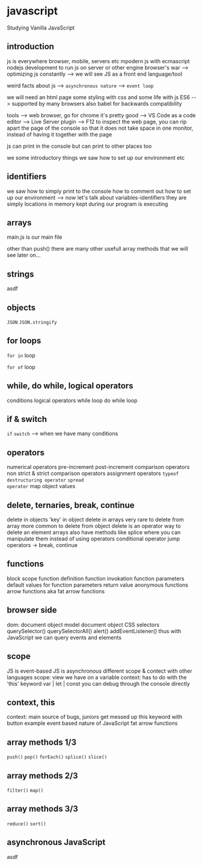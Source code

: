# javascript

Studying Vanilla JavaScript

## introduction

js is everywhere
browser, mobile, servers etc
mpodern js with ecmascript
nodejs development to run js on server or other engine
browser's war --> optimizing js constantly
--> we will see JS as a front end language/tool

weird facts about js
--> <code>asynchronous nature</code>
--> <code>event loop</code>

we will need an html page
some styling with css
and some life with js
ES6 --> supported by many browsers
also babel for backwards compatibility

tools
--> web browser, go for chrome it's pretty good
--> VS Code as a code editor
--> Live Server plugin
--> F12 to inspect the web page, you can rip apart the page of the console so that it does not take space in one monitor, instead of having it together with the page

js can print in the console but can print to other places too

we some introductory things
we saw how to set up our environment
etc

## identifiers

we saw how to simply print to the console
how to comment out
how to set up our environment
--> now let's talk about variables-identifiers
they are simply locations in memory kept during our program is executing

## arrays

main.js is our main file

other than push() there are many other usefull array methods that we will see later on...

## strings

asdf

## objects

<code>JSON</code>
<code>JSON.stringify</code>

## for loops

<code>for in</code> loop

<code>for of</code> loop

## while, do while, logical operators

conditions
logical operators
while loop
do while loop

## if & switch

<code>if</code>
<code>switch</code> --> when we have many conditions

## operators

numerical operators
pre-increment
post-increment
comparison operators
non strict & strict comparison operators
assignment operators
<code>typeof</code>
<code>destructuring operator</code>
<code>spread operator</code>
map object values

## delete, ternaries, break, continue

delete in objects
'key' in object
delete in arrays
very rare to delete from array
more common to delete from object
delete is an operator way to delete an element
arrays also have methods like splice where you can manipulate them instead of using operators
conditional operator
jump operators -> break, continue

## functions

block
scope
function definition
function invokation
function parameters
default values for function parameters
return value
anonymous functions
arrow functions aka fat arrow functions

## browser side

dom: document object model
document object
CSS selectors
querySelector()
querySelectorAll()
alert()
addEventListener()
thus with JavaScript we can query events and elements

## scope

JS is event-based
JS is asynchronous
different scope & contect with other languages
scope: view we have on a variable
context: has to do with the 'this' keyword
var | let | const
you can debug through the console directly

## context, this

context: main source of bugs, juniors get messed up
this keyword with button example
event based nature of JavaScript
fat arrow functions

## array methods 1/3

<code>push()</code>
<code>pop()</code>
<code>forEach()</code>
<code>splice()</code>
<code>slice()</code>

## array methods 2/3

<code>filter()</code>
<code>map()</code>

## array methods 3/3

<code>reduce()</code>
<code>sort()</code>

## asynchronous JavaScript

asdf
